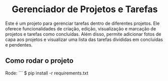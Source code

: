 <h1 align="center"> Gerenciador de Projetos e Tarefas </h1>

<p>
  Este é um projeto para gerenciar tarefas dentro de diferentes projetos. 
  Ele oferece funcionalidades de criação, edição, visualização e marcação de projetos e tarefas como concluídas. 
  Além disso, permite adicionar fotos de capa aos projetos e visualizar uma lista das tarefas divididas em concluídas e pendentes.
</p>

<h2>
  Como rodar o projeto
</h2>

<p>
  Rode: ```  $ pip install -r requirements.txt
</p>
